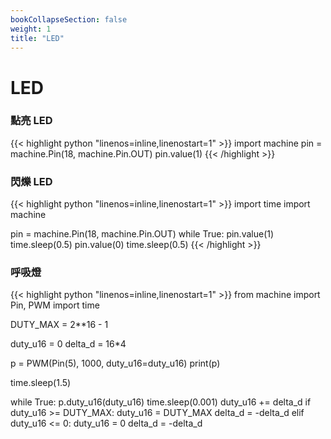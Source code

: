 ```yaml
---
bookCollapseSection: false
weight: 1
title: "LED"
---
```


LED
=====



### 點亮 LED
{{< highlight python "linenos=inline,linenostart=1" >}}
import machine
pin = machine.Pin(18, machine.Pin.OUT)
pin.value(1)
{{< /highlight >}}
### 閃爍 LED
{{< highlight python "linenos=inline,linenostart=1" >}}
import time
import machine

pin = machine.Pin(18, machine.Pin.OUT)
while True:
	pin.value(1)
	time.sleep(0.5)
	pin.value(0)
	time.sleep(0.5)
{{< /highlight >}}

### 呼吸燈

{{< highlight python "linenos=inline,linenostart=1" >}}
from machine import Pin, PWM
import time

DUTY_MAX = 2**16 - 1

duty_u16 = 0
delta_d = 16*4

p = PWM(Pin(5), 1000, duty_u16=duty_u16)
print(p)

time.sleep(1.5)

while True:
    p.duty_u16(duty_u16)
    time.sleep(0.001)
    duty_u16 += delta_d
    if duty_u16 >= DUTY_MAX:
        duty_u16 = DUTY_MAX
        delta_d = -delta_d
    elif duty_u16 <= 0:
        duty_u16 = 0
        delta_d = -delta_d
```
